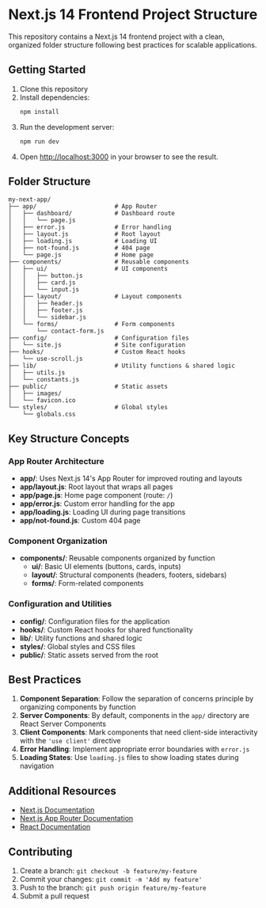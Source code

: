 # Next.js 14 Frontend Project Structure

This repository contains a Next.js 14 frontend project with a clean, organized folder structure following best practices for scalable applications.

## Getting Started

1. Clone this repository
2. Install dependencies:
   ```bash
   npm install
   ```
3. Run the development server:
   ```bash
   npm run dev
   ```
4. Open [http://localhost:3000](http://localhost:3000) in your browser to see the result.

## Folder Structure

```
my-next-app/
├── app/                      # App Router
│   ├── dashboard/            # Dashboard route
│   │   └── page.js
│   ├── error.js              # Error handling
│   ├── layout.js             # Root layout
│   ├── loading.js            # Loading UI
│   ├── not-found.js          # 404 page
│   └── page.js               # Home page
├── components/               # Reusable components
│   ├── ui/                   # UI components
│   │   ├── button.js
│   │   ├── card.js
│   │   └── input.js
│   ├── layout/               # Layout components
│   │   ├── header.js
│   │   ├── footer.js
│   │   └── sidebar.js
│   └── forms/                # Form components
│       └── contact-form.js
├── config/                   # Configuration files
│   └── site.js               # Site configuration
├── hooks/                    # Custom React hooks
│   └── use-scroll.js
├── lib/                      # Utility functions & shared logic
│   ├── utils.js
│   └── constants.js
├── public/                   # Static assets
│   ├── images/
│   └── favicon.ico
└── styles/                   # Global styles
    └── globals.css
```

## Key Structure Concepts

### App Router Architecture

- **app/**: Uses Next.js 14's App Router for improved routing and layouts
- **app/layout.js**: Root layout that wraps all pages
- **app/page.js**: Home page component (route: `/`)
- **app/error.js**: Custom error handling for the app
- **app/loading.js**: Loading UI during page transitions
- **app/not-found.js**: Custom 404 page

### Component Organization

- **components/**: Reusable components organized by function
  - **ui/**: Basic UI elements (buttons, cards, inputs)
  - **layout/**: Structural components (headers, footers, sidebars)
  - **forms/**: Form-related components

### Configuration and Utilities

- **config/**: Configuration files for the application
- **hooks/**: Custom React hooks for shared functionality
- **lib/**: Utility functions and shared logic
- **styles/**: Global styles and CSS files
- **public/**: Static assets served from the root

## Best Practices

1. **Component Separation**: Follow the separation of concerns principle by organizing components by function
2. **Server Components**: By default, components in the `app/` directory are React Server Components
3. **Client Components**: Mark components that need client-side interactivity with the `'use client'` directive
4. **Error Handling**: Implement appropriate error boundaries with `error.js`
5. **Loading States**: Use `loading.js` files to show loading states during navigation

## Additional Resources

- [Next.js Documentation](https://nextjs.org/docs)
- [Next.js App Router Documentation](https://nextjs.org/docs/app)
- [React Documentation](https://reactjs.org/docs/getting-started.html)

## Contributing

1. Create a branch: `git checkout -b feature/my-feature`
2. Commit your changes: `git commit -m 'Add my feature'`
3. Push to the branch: `git push origin feature/my-feature`
4. Submit a pull request
